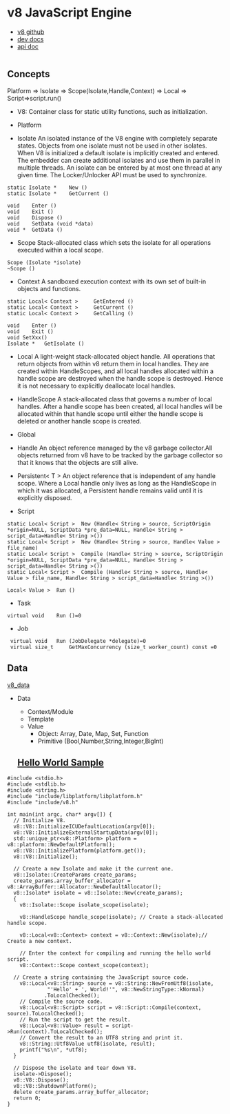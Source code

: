 # v8 JavaScript Engine
- [v8 github](https://github.com/v8/v8)
- [dev docs](https://v8.dev/docs)
- [api doc](https://v8.github.io/api/head/)

```

```

## Concepts
Platform => Isolate => Scope(Isolate,Handle,Context) => Local<Context> => Script=>script.run()

- V8: Container class for static utility functions, such as initialization.

- Platform

- Isolate
An isolated instance of the V8 engine with completely separate states. Objects from one isolate must not be used in other isolates. When V8 is initialized a default isolate is implicitly created and entered. The embedder can create additional isolates and use them in parallel in multiple threads. An isolate can be entered by at most one thread at any given time. The Locker/Unlocker API must be used to synchronize.
```
static Isolate * 	New ()
static Isolate * 	GetCurrent ()

void 	Enter ()
void 	Exit ()
void 	Dispose ()
void 	SetData (void *data)
void * 	GetData ()
```

- Scope
Stack-allocated class which sets the isolate for all operations executed within a local scope. 
```
Scope (Isolate *isolate)
~Scope ()
```    
- Context
A sandboxed execution context with its own set of built-in objects and functions. 
```
static Local< Context > 	GetEntered ()
static Local< Context > 	GetCurrent ()
static Local< Context > 	GetCalling ()

void 	Enter ()
void 	Exit ()
void SetXxx()
Isolate * 	GetIsolate ()
```

- Local<T>
A light-weight stack-allocated object handle. All operations that return objects from within v8 return them in local handles. They are created within HandleScopes, and all local handles allocated within a handle scope are destroyed when the handle scope is destroyed. Hence it is not necessary to explicitly deallocate local handles. 

- HandleScope
A stack-allocated class that governs a number of local handles. After a handle scope has been created, all local handles will be allocated within that handle scope until either the handle scope is deleted or another handle scope is created.   
  
- Global<T>
  
- Handle
An object reference managed by the v8 garbage collector.All objects returned from v8 have to be tracked by the garbage collector so that it knows that the objects are still alive. 
  
- Persistent< T > 
An object reference that is independent of any handle scope. Where a Local handle only lives as long as the HandleScope in which it was allocated, a Persistent handle remains valid until it is explicitly disposed.

- Script 
```
static Local< Script > 	New (Handle< String > source, ScriptOrigin *origin=NULL, ScriptData *pre_data=NULL, Handle< String > script_data=Handle< String >())
static Local< Script > 	New (Handle< String > source, Handle< Value > file_name) 
static Local< Script > 	Compile (Handle< String > source, ScriptOrigin *origin=NULL, ScriptData *pre_data=NULL, Handle< String > script_data=Handle< String >())
static Local< Script > 	Compile (Handle< String > source, Handle< Value > file_name, Handle< String > script_data=Handle< String >())
  
Local< Value > 	Run ()  
```
  
- Task
```
virtual void 	Run ()=0  
```  
- Job
```
 virtual void 	Run (JobDelegate *delegate)=0
 virtual size_t 	GetMaxConcurrency (size_t worker_count) const =0
```
  
## Data
[v8_data](https://v8.github.io/api/head/classv8_1_1Data.html)
- Data
    - Context/Module
    - Template
    - Value
        - Object: Array, Date, Map, Set, Function
        - Primitive (Bool,Number,String,Integer,BigInt)
  
  ##  [Hello World Sample](https://chromium.googlesource.com/v8/v8/+/branch-heads/6.8/samples/hello-world.cc)
```
#include <stdio.h>
#include <stdlib.h>
#include <string.h>
#include "include/libplatform/libplatform.h"
#include "include/v8.h"
  
int main(int argc, char* argv[]) {
  // Initialize V8.
  v8::V8::InitializeICUDefaultLocation(argv[0]);
  v8::V8::InitializeExternalStartupData(argv[0]);
  std::unique_ptr<v8::Platform> platform = v8::platform::NewDefaultPlatform();
  v8::V8::InitializePlatform(platform.get());
  v8::V8::Initialize();
  
  // Create a new Isolate and make it the current one.
  v8::Isolate::CreateParams create_params;
  create_params.array_buffer_allocator = v8::ArrayBuffer::Allocator::NewDefaultAllocator();
  v8::Isolate* isolate = v8::Isolate::New(create_params);
  {
    v8::Isolate::Scope isolate_scope(isolate);
    
    v8::HandleScope handle_scope(isolate); // Create a stack-allocated handle scope.
    
    v8::Local<v8::Context> context = v8::Context::New(isolate);// Create a new context.
  
    // Enter the context for compiling and running the hello world script.
    v8::Context::Scope context_scope(context);
  
  // Create a string containing the JavaScript source code.
    v8::Local<v8::String> source = v8::String::NewFromUtf8(isolate,
             "'Hello' + ', World!'", v8::NewStringType::kNormal)
            .ToLocalChecked();
    // Compile the source code.
    v8::Local<v8::Script> script = v8::Script::Compile(context, source).ToLocalChecked();
    // Run the script to get the result.
    v8::Local<v8::Value> result = script->Run(context).ToLocalChecked();
    // Convert the result to an UTF8 string and print it.
    v8::String::Utf8Value utf8(isolate, result);
    printf("%s\n", *utf8);
  }

  // Dispose the isolate and tear down V8.
  isolate->Dispose();
  v8::V8::Dispose();
  v8::V8::ShutdownPlatform();
  delete create_params.array_buffer_allocator;
  return 0;
}  
```
